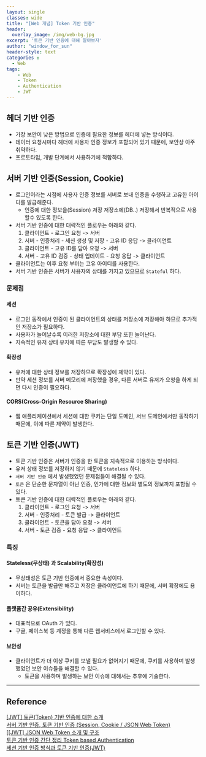 ```yaml
--- 
layout: single
classes: wide
title: "[Web 개념] Token 기반 인증"
header:
  overlay_image: /img/web-bg.jpg
excerpt: '토큰 기반 인증에 대해 알아보자'
author: "window_for_sun"
header-style: text
categories :
  - Web
tags:
    - Web
    - Token
    - Authentication
    - JWT
---  
```


## 헤더 기반 인증
- 가장 보안이 낮은 방법으로 인증에 필요한 정보를 헤더에 넣는 방식이다.
- 데이터 요청시마다 헤더에 사용자 인증 정보가 포함되어 있기 때문에, 보안상 아주 취약하다.
- 프로토타입, 개발 단계에서 사용하기에 적합하다.

## 서버 기반 인증(Session, Cookie)
- 로그인이라는 시점에 사용자 인증 정보를 서버로 보내 인증을 수행하고 고유한 아이디를 발급해준다.
	- 인증에 대한 정보을(Session) 저장 저장소에(DB..) 저장해서 반복적으로 사용할수 있도록 한다.
- 서버 기반 인증에 대한 대략적인 플로우는 아래와 같다.
	1. 클라이언트 - 로그인 요청 -> 서버
	1. 서버 - 인증처리 - 세션 생성 및 저장 - 고유 ID 응답 -> 클라이언트
	1. 클라이언트 - 고유 ID를 담아 요청 -> 서버
	1. 서버 - 고유 ID 검증 - 상태 업데이트 - 요청 응답 -> 클라이언트
- 클라이언트는 이후 요청 부터는 고유 아이디를 사용한다.
- 서버 기반 인증은 서버가 사용자의 상태를 가지고 있으므로 `Stateful` 하다.

### 문제점
#### 세션
- 로그인 동작에서 인증이 된 클라이언트의 상태를 저장소에 저장해야 하므로 추가적인 저장소가 필요하다.
- 사용자가 늘어날수록 이러한 저장소에 대한 부담 또한 늘어난다.
- 지속적인 유저 상태 유지에 따른 부담도 발생할 수 있다.

#### 확장성
- 유저에 대한 상태 정보를 저장하므로 확장성에 제약이 있다.
- 만약 세션 정보를 서버 메모리에 저장했을 경우, 다른 서버로 유저가 요청을 하게 되면 다시 인증이 필요하다.

#### CORS(Cross-Origin Resource Sharing)
- 웹 애플리케이션에서 세션에 대한 쿠키는 단일 도메인, 서브 도메인에서만 동작하기 때문에, 이에 따른 제약이 발생한다.

## 토큰 기반 인증(JWT)
- 토큰 기반 인증은 서버가 인증을 한 토큰을 지속적으로 이용하는 방식이다.
- 유저 상태 정보를 저장하지 않기 때문에 `Stateless` 하다.
- `서버 기반 인증` 에서 발생했었던 문제점들이 해결될 수 있다.
- `토큰` 은 단순한 문자열이 아닌 인증, 인가에 대한 정보와 별도의 정보까지 포함될 수 있다.
- 토큰 기반 인증에 대한 대략적인 플로우는 아래와 같다.
	1. 클라이언트 - 로그인 요청 -> 서버
	1. 서버 - 인증처리 - 토큰 발급 -> 클라이언트
	1. 클라이언트 - 토큰을 담아 요청 -> 서버
	1. 서버 - 토큰 검증 - 요청 응답 -> 클라이언트
	
### 특징
#### Stateless(무상태) 과 Scalability(확장성)
- 무상태성은 토큰 기반 인증에서 중요한 속성이다.
- 서버는 토큰을 발급만 해주고 저장은 클라이언트에 하기 때문에, 서버 확장에도 용이하다.

#### 플랫폼간 공유(Extensibility)
- 대표적으로 OAuth 가 있다.
- 구글, 페이스북 등 계정을 통해 다른 웹서비스에서 로그인할 수 있다.

#### 보안성
- 클라이언트가 더 이상 쿠키를 보낼 필요가 없어지기 때문에, 쿠키를 사용하며 발생했었던 보안 이슈들을 해결할 수 있다.
	- 토큰을 사용하며 발생하는 보안 이슈에 대해서는 추후에 기술한다.







---
## Reference
[[JWT] 토큰(Token) 기반 인증에 대한 소개](https://velopert.com/2350)  
[서버 기반 인증, 토큰 기반 인증 (Session, Cookie / JSON Web Token)](https://dooopark.tistory.com/6)  
[[[JWT] JSON Web Token 소개 및 구조](https://velopert.com/2389)  
[토큰 기반 인증 간단 정리 Token based Authentication](https://blog.msalt.net/251)  
[세션 기반 인증 방식과 토큰 기반 인증(JWT)](https://yonghyunlee.gitlab.io/node/jwt/)  